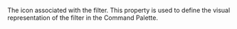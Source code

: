 The icon associated with the filter. This property is used to define the visual representation of the filter in the Command Palette.